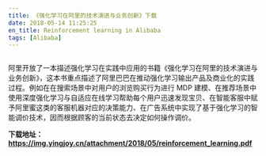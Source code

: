 ```yaml
---
title: 《强化学习在阿里的技术演进与业务创新》下载
date: 2018-05-14 11:25:25
en_title: Reinforcement learning in Alibaba
tags: [Alibaba]
---
```


<img src="https://img.yingjoy.cn/image/2018/05/TIM20180514112258.png" alt="" class="aligncenter size-full wp-image-599" />

阿里开放了一本描述强化学习在实践中应用的书籍《强化学习在阿里的技术演进与业务创新》，这本书重点描述了阿里巴巴在推动强化学习输出产品及商业化的实践过程。例如在在搜索场景中对用户的浏览购买行为进行 MDP 建模、在推荐场景中使用深度强化学习与自适应在线学习帮助每个用户迅速发现宝贝、在智能客服中赋予阿里蜜这类的客服机器对应的决策能力、在广告系统中实现了基于强化学习的智能调价技术，因而根据顾客的当前状态去决定如何操作调价。

<strong>下载地址：<a href="https://img.yingjoy.cn/attachment/2018/05/reinforcement_learning.pdf">https://img.yingjoy.cn/attachment/2018/05/reinforcement_learning.pdf</a></strong>